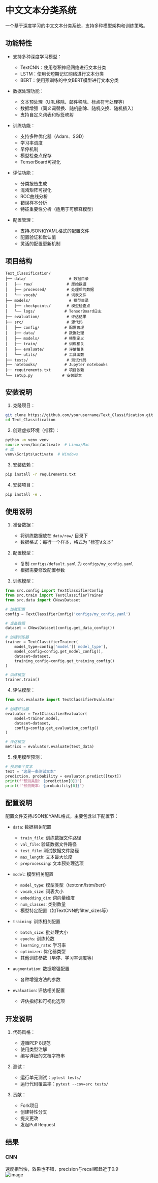 # 中文文本分类系统

一个基于深度学习的中文文本分类系统，支持多种模型架构和训练策略。

## 功能特性

- 支持多种深度学习模型：
  - TextCNN：使用卷积神经网络进行文本分类
  - LSTM：使用长短期记忆网络进行文本分类
  - BERT：使用预训练的中文BERT模型进行文本分类

- 数据处理功能：
  - 文本预处理（URL移除、邮件移除、标点符号处理等）
  - 数据增强（同义词替换、随机删除、随机交换、随机插入）
  - 支持自定义词表和标签映射

- 训练功能：
  - 支持多种优化器（Adam、SGD）
  - 学习率调度
  - 早停机制
  - 模型检查点保存
  - TensorBoard可视化

- 评估功能：
  - 分类报告生成
  - 混淆矩阵可视化
  - ROC曲线分析
  - 错误样本分析
  - 特征重要性分析（适用于可解释模型）

- 配置管理：
  - 支持JSON和YAML格式的配置文件
  - 配置验证和默认值
  - 灵活的配置更新机制

## 项目结构

```
Text_Classification/
├── data/                   # 数据目录
│   ├── raw/               # 原始数据
│   ├── processed/         # 处理后的数据
│   └── vocab/             # 词表文件
├── models/                 # 模型目录
│   ├── checkpoints/       # 模型检查点
│   └── logs/             # TensorBoard日志
├── evaluation/            # 评估结果
├── src/                   # 源代码
│   ├── config/           # 配置管理
│   ├── data/             # 数据处理
│   ├── models/           # 模型定义
│   ├── train/            # 训练相关
│   ├── evaluate/         # 评估相关
│   └── utils/            # 工具函数
├── tests/                 # 测试代码
├── notebooks/            # Jupyter notebooks
├── requirements.txt      # 项目依赖
└── setup.py             # 安装脚本
```

## 安装说明

1. 克隆项目：
```bash
git clone https://github.com/yourusername/Text_Classification.git
cd Text_Classification
```

2. 创建虚拟环境（推荐）：
```bash
python -m venv venv
source venv/bin/activate  # Linux/Mac
# 或
venv\Scripts\activate  # Windows
```

3. 安装依赖：
```bash
pip install -r requirements.txt
```

4. 安装项目：
```bash
pip install -e .
```

## 使用说明

1. 准备数据：
   - 将训练数据放在 `data/raw/` 目录下
   - 数据格式：每行一个样本，格式为 "标签\t文本"

2. 配置模型：
   - 复制 `configs/default.yaml` 为 `configs/my_config.yaml`
   - 根据需要修改配置参数

3. 训练模型：
```python
from src.config import TextClassifierConfig
from src.train import TextClassifierTrainer
from src.data import CNewsDataset

# 加载配置
config = TextClassifierConfig('configs/my_config.yaml')

# 准备数据
dataset = CNewsDataset(config.get_data_config())

# 创建训练器
trainer = TextClassifierTrainer(
    model_type=config['model']['model_type'],
    model_config=config.get_model_config(),
    dataset=dataset,
    training_config=config.get_training_config()
)

# 训练模型
trainer.train()
```

4. 评估模型：
```python
from src.evaluate import TextClassifierEvaluator

# 创建评估器
evaluator = TextClassifierEvaluator(
    model=trainer.model,
    dataset=dataset,
    config=config.get_evaluation_config()
)

# 评估模型
metrics = evaluator.evaluate(test_data)
```

5. 使用模型预测：
```python
# 预测单个文本
text = "这是一条测试文本"
prediction, probability = evaluator.predict([text])
print(f"预测类别: {prediction[0]}")
print(f"预测概率: {probability[0]}")
```

## 配置说明

配置文件支持JSON和YAML格式，主要包含以下配置节：

- `data`: 数据相关配置
  - `train_file`: 训练数据文件路径
  - `val_file`: 验证数据文件路径
  - `test_file`: 测试数据文件路径
  - `max_length`: 文本最大长度
  - `preprocessing`: 文本预处理选项

- `model`: 模型相关配置
  - `model_type`: 模型类型（textcnn/lstm/bert）
  - `vocab_size`: 词表大小
  - `embedding_dim`: 词向量维度
  - `num_classes`: 类别数量
  - 模型特定配置（如TextCNN的filter_sizes等）

- `training`: 训练相关配置
  - `batch_size`: 批处理大小
  - `epochs`: 训练轮数
  - `learning_rate`: 学习率
  - `optimizer`: 优化器类型
  - 其他训练参数（早停、学习率调度等）

- `augmentation`: 数据增强配置
  - 各种增强方法的参数

- `evaluation`: 评估相关配置
  - 评估指标和可视化选项

## 开发说明

1. 代码风格：
   - 遵循PEP 8规范
   - 使用类型注解
   - 编写详细的文档字符串

2. 测试：
   - 运行单元测试：`pytest tests/`
   - 运行代码覆盖率：`pytest --cov=src tests/`

3. 贡献：
   - Fork项目
   - 创建特性分支
   - 提交更改
   - 发起Pull Request

## 结果
### CNN
速度相当快，效果也不错，precision与recall都趋近于0.9  
![image](https://github.com/sun830910/Text_Classification/blob/master/img/CNN_result.png)


